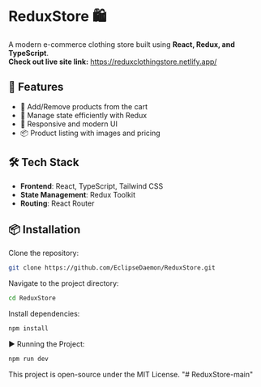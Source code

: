 # ReduxStore 🛍️

A modern e-commerce clothing store built using **React, Redux, and TypeScript**.
<br>
**Check out live site link:** https://reduxclothingstore.netlify.app/

## 🚀 Features

- 🛒 Add/Remove products from the cart
- 🔄 Manage state efficiently with Redux
- 🎨 Responsive and modern UI
- 📦 Product listing with images and pricing

## 🛠️ Tech Stack

- **Frontend**: React, TypeScript, Tailwind CSS
- **State Management**: Redux Toolkit
- **Routing**: React Router

## 📦 Installation

Clone the repository:

```bash
git clone https://github.com/EclipseDaemon/ReduxStore.git
```

Navigate to the project directory:

```bash
cd ReduxStore

```

Install dependencies:

```bash
npm install

```

▶️ Running the Project:

```bash
npm run dev

```

This project is open-source under the MIT License.
"# ReduxStore-main" 
